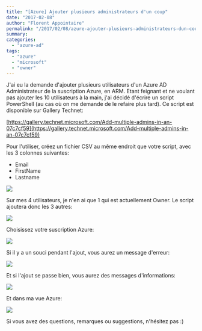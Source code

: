 ```yaml
---
title: "[Azure] Ajouter plusieurs administrateurs d'un coup"
date: "2017-02-08"
author: "Florent Appointaire"
permalink: "/2017/02/08/azure-ajouter-plusieurs-administrateurs-dun-coup/"
summary:
categories: 
  - "azure-ad"
tags: 
  - "azure"
  - "microsoft"
  - "owner"
---
```

J'ai eu la demande d'ajouter plusieurs utilisateurs d'un Azure AD Administrateur de la suscription Azure, en ARM. Etant feignant et ne voulant pas ajouter les 10 utilisateurs à la main, j'ai décidé d'écrire un script PowerShell (au cas où on me demande de le refaire plus tard). Ce script est disponible sur Gallery Technet:

[https://gallery.technet.microsoft.com/Add-multiple-admins-in-an-07c7cf59](https://gallery.technet.microsoft.com/Add-multiple-admins-in-an-07c7cf59)

Pour l'utiliser, créez un fichier CSV au même endroit que votre script, avec les 3 colonnes suivantes:

- Email
- FirstName
- Lastname

[![](https://cloudyjourney.fr/wp-content/uploads/2018/01/pastedimage1486543883325v2.png)](https://cloudyjourney.fr/wp-content/uploads/2018/01/pastedimage1486543883325v2.png)

Sur mes 4 utilisateurs, je n'en ai que 1 qui est actuellement Owner. Le script ajoutera donc les 3 autres:

[![](https://cloudyjourney.fr/wp-content/uploads/2018/01/pastedimage1486543914274v3.png)](https://cloudyjourney.fr/wp-content/uploads/2018/01/pastedimage1486543914274v3.png)

Choisissez votre suscription Azure:

[![](https://cloudyjourney.fr/wp-content/uploads/2018/01/pastedimage1486543930479v4.png)](https://cloudyjourney.fr/wp-content/uploads/2018/01/pastedimage1486543930479v4.png)

Si il y a un souci pendant l'ajout, vous aurez un message d'erreur:

[![](https://cloudyjourney.fr/wp-content/uploads/2018/01/pastedimage1486543952572v5.png)](https://cloudyjourney.fr/wp-content/uploads/2018/01/pastedimage1486543952572v5.png)

Et si l'ajout se passe bien, vous aurez des messages d'informations:

[![](https://cloudyjourney.fr/wp-content/uploads/2018/01/pastedimage1486543974692v6.png)](https://cloudyjourney.fr/wp-content/uploads/2018/01/pastedimage1486543974692v6.png)

Et dans ma vue Azure:

[![](https://cloudyjourney.fr/wp-content/uploads/2018/01/pastedimage1486543983903v7.png)](https://cloudyjourney.fr/wp-content/uploads/2018/01/pastedimage1486543983903v7.png)

Si vous avez des questions, remarques ou suggestions, n'hésitez pas :)
